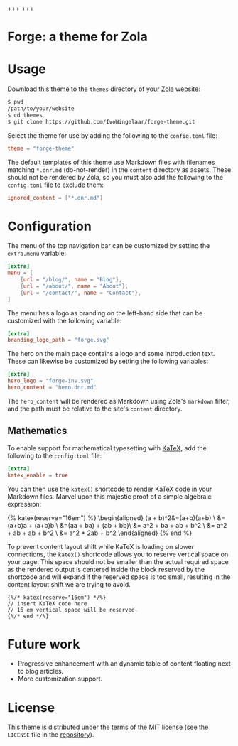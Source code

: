 +++
+++

# Forge: a theme for Zola

# Usage

Download this theme to the `themes` directory of your [Zola](https://getzola.org) website:

```bash
$ pwd
/path/to/your/website
$ cd themes
$ git clone https://github.com/IvoWingelaar/forge-theme.git
```

Select the theme for use by adding the following to the `config.toml` file:
```toml
theme = "forge-theme"
```

The default templates of this theme use Markdown files with filenames matching `*.dnr.md` (do-not-render) in the `content` directory as assets.
These should not be rendered by Zola, so you must also add the following to the `config.toml` file to exclude them:

```toml
ignored_content = ["*.dnr.md"]
```

# Configuration

The menu of the top navigation bar can be customized by setting the `extra.menu` variable:

```toml
[extra]
menu = [
    {url = "/blog/", name = "Blog"},
    {url = "/about/", name = "About"},
    {url = "/contact/", name = "Contact"},
]
```

The menu has a logo as branding on the left-hand side that can be customized with the following variable:

```toml
[extra]
branding_logo_path = "forge.svg"
```

The hero on the main page contains a logo and some introduction text.
These can likewise be customized by setting the following variables:

```toml
[extra]
hero_logo = "forge-inv.svg"
hero_content = "hero.dnr.md"
```

The `hero_content` will be rendered as Markdown using Zola's `markdown` filter, and the path must be relative to the site's `content` directory.

## Mathematics

To enable support for mathematical typesetting with [KaTeX](https://katex.org), add the following to the `config.toml` file:

```toml
[extra]
katex_enable = true
```

You can then use the `katex()` shortcode to render KaTeX code in your Markdown files.
Marvel upon this majestic proof of a simple algebraic expression:

{% katex(reserve="16em") %}
\begin{aligned}
   (a + b)^2&=(a+b)(a+b) \\
   &=(a+b)a + (a+b)b \\
   &=(aa + ba) + (ab + bb)\\
   &= a^2 + ba + ab + b^2 \\
   &= a^2 + ab + ab + b^2 \\
   &= a^2 + 2ab + b^2
\end{aligned}
{% end %}

To prevent content layout shift while KaTeX is loading on slower connections, the `katex()` shortcode allows you to reserve vertical space on your page.
This space should not be smaller than the actual required space as the rendered output is centered inside the block reserved by the shortcode and will expand if the reserved space is too small, resulting in the content layout shift we are trying to avoid.

```
{%/* katex(reserve="16em") */%}
// insert KaTeX code here
// 16 em vertical space will be reserved.
{%/* end */%}
```

# Future work

- Progressive enhancement with an dynamic table of content floating next to blog articles.
- More customization support.

# License

This theme is distributed under the terms of the MIT license (see the `LICENSE` file in the [repository](https://github.com/IvoWingelaar/forge-theme)).
